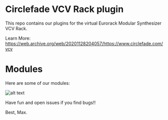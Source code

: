 
# Circlefade VCV Rack plugin

This repo contains our plugins for the virtual Eurorack Modular Synthesizer VCV Rack.

Learn More: https://web.archive.org/web/20201128204057/https://www.circlefade.com/vcv


# Modules 

Here are some of our modules:


![alt text](https://static.wixstatic.com/media/ed93a0_ab52733a6cd94b3c83fe0f2e499b1d3b~mv2.png)


Have fun and open issues if you find bugs!!

Best, Max.

